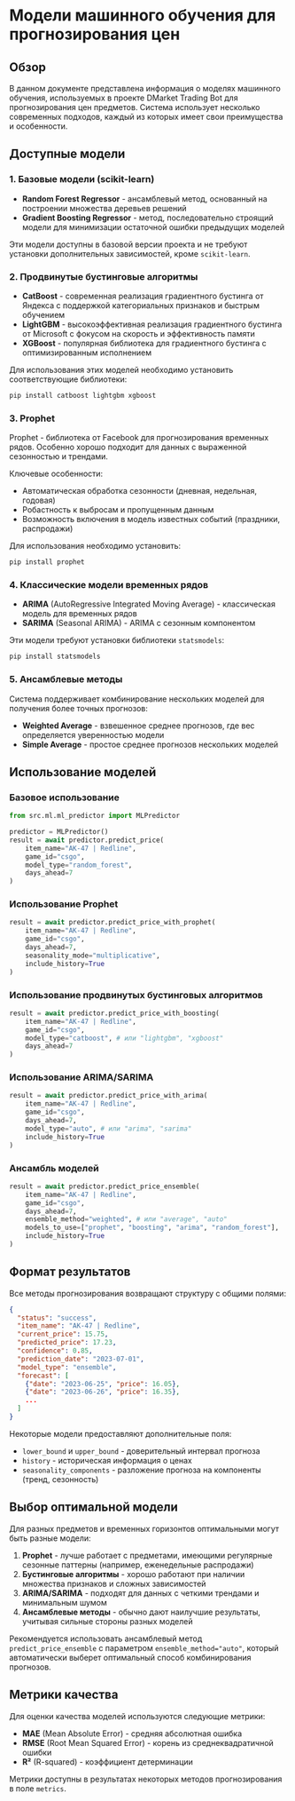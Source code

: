 # Модели машинного обучения для прогнозирования цен

## Обзор

В данном документе представлена информация о моделях машинного обучения, используемых в проекте DMarket Trading Bot для прогнозирования цен предметов. Система использует несколько современных подходов, каждый из которых имеет свои преимущества и особенности.

## Доступные модели

### 1. Базовые модели (scikit-learn)

- **Random Forest Regressor** - ансамблевый метод, основанный на построении множества деревьев решений
- **Gradient Boosting Regressor** - метод, последовательно строящий модели для минимизации остаточной ошибки предыдущих моделей

Эти модели доступны в базовой версии проекта и не требуют установки дополнительных зависимостей, кроме `scikit-learn`.

### 2. Продвинутые бустинговые алгоритмы

- **CatBoost** - современная реализация градиентного бустинга от Яндекса с поддержкой категориальных признаков и быстрым обучением
- **LightGBM** - высокоэффективная реализация градиентного бустинга от Microsoft с фокусом на скорость и эффективность памяти
- **XGBoost** - популярная библиотека для градиентного бустинга с оптимизированным исполнением

Для использования этих моделей необходимо установить соответствующие библиотеки:
```bash
pip install catboost lightgbm xgboost
```

### 3. Prophet

Prophet - библиотека от Facebook для прогнозирования временных рядов. Особенно хорошо подходит для данных с выраженной сезонностью и трендами.

Ключевые особенности:
- Автоматическая обработка сезонности (дневная, недельная, годовая)
- Робастность к выбросам и пропущенным данным
- Возможность включения в модель известных событий (праздники, распродажи)

Для использования необходимо установить:
```bash
pip install prophet
```

### 4. Классические модели временных рядов

- **ARIMA** (AutoRegressive Integrated Moving Average) - классическая модель для временных рядов
- **SARIMA** (Seasonal ARIMA) - ARIMA с сезонным компонентом

Эти модели требуют установки библиотеки `statsmodels`:
```bash
pip install statsmodels
```

### 5. Ансамблевые методы

Система поддерживает комбинирование нескольких моделей для получения более точных прогнозов:

- **Weighted Average** - взвешенное среднее прогнозов, где вес определяется уверенностью модели
- **Simple Average** - простое среднее прогнозов нескольких моделей

## Использование моделей

### Базовое использование

```python
from src.ml.ml_predictor import MLPredictor

predictor = MLPredictor()
result = await predictor.predict_price(
    item_name="AK-47 | Redline",
    game_id="csgo",
    model_type="random_forest",
    days_ahead=7
)
```

### Использование Prophet

```python
result = await predictor.predict_price_with_prophet(
    item_name="AK-47 | Redline",
    game_id="csgo",
    days_ahead=7,
    seasonality_mode="multiplicative",
    include_history=True
)
```

### Использование продвинутых бустинговых алгоритмов

```python
result = await predictor.predict_price_with_boosting(
    item_name="AK-47 | Redline",
    game_id="csgo",
    model_type="catboost", # или "lightgbm", "xgboost"
    days_ahead=7
)
```

### Использование ARIMA/SARIMA

```python
result = await predictor.predict_price_with_arima(
    item_name="AK-47 | Redline",
    game_id="csgo",
    days_ahead=7,
    model_type="auto", # или "arima", "sarima"
    include_history=True
)
```

### Ансамбль моделей

```python
result = await predictor.predict_price_ensemble(
    item_name="AK-47 | Redline",
    game_id="csgo",
    days_ahead=7,
    ensemble_method="weighted", # или "average", "auto"
    models_to_use=["prophet", "boosting", "arima", "random_forest"],
    include_history=True
)
```

## Формат результатов

Все методы прогнозирования возвращают структуру с общими полями:

```json
{
  "status": "success",
  "item_name": "AK-47 | Redline",
  "current_price": 15.75,
  "predicted_price": 17.23,
  "confidence": 0.85,
  "prediction_date": "2023-07-01",
  "model_type": "ensemble",
  "forecast": [
    {"date": "2023-06-25", "price": 16.05},
    {"date": "2023-06-26", "price": 16.35},
    ...
  ]
}
```

Некоторые модели предоставляют дополнительные поля:
- `lower_bound` и `upper_bound` - доверительный интервал прогноза
- `history` - историческая информация о ценах
- `seasonality_components` - разложение прогноза на компоненты (тренд, сезонность)

## Выбор оптимальной модели

Для разных предметов и временных горизонтов оптимальными могут быть разные модели:

1. **Prophet** - лучше работает с предметами, имеющими регулярные сезонные паттерны (например, еженедельные распродажи)
2. **Бустинговые алгоритмы** - хорошо работают при наличии множества признаков и сложных зависимостей
3. **ARIMA/SARIMA** - подходят для данных с четкими трендами и минимальным шумом
4. **Ансамблевые методы** - обычно дают наилучшие результаты, учитывая сильные стороны разных моделей

Рекомендуется использовать ансамблевый метод `predict_price_ensemble` с параметром `ensemble_method="auto"`, который автоматически выберет оптимальный способ комбинирования прогнозов.

## Метрики качества

Для оценки качества моделей используются следующие метрики:

- **MAE** (Mean Absolute Error) - средняя абсолютная ошибка
- **RMSE** (Root Mean Squared Error) - корень из среднеквадратичной ошибки
- **R²** (R-squared) - коэффициент детерминации

Метрики доступны в результатах некоторых методов прогнозирования в поле `metrics`. 